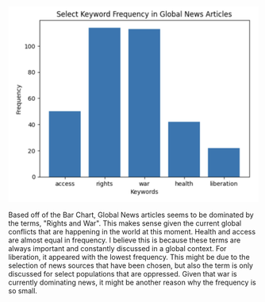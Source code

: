 ![alt text](Keywords.png)

Based off of the Bar Chart, Global News articles seems to be dominated by the terms, "Rights and War". This makes sense given the current global conflicts that are happening in the world at this moment. Health and access are almost equal in frequency. I believe this is because these terms are always important and constantly discussed in a global context. For liberation, it appeared with the lowest frequency. This might be due to the selection of news sources that have been chosen, but also the term is only discussed for select populations that are oppressed. Given that war is currently dominating news, it might be another reason why the frequency is so small.
